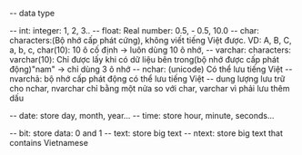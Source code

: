 ﻿-- data type

-- int: integer: 1, 2, 3..
-- float: Real number: 0.5, - 0.5, 10.0
-- char: characters:(Bộ nhớ cấp phát cứng), không viết tiếng Việt được. VD: A, B, C, a, b, c, char(10): 10 ô cố định -> luôn dùng 10 ô nhớ,
-- varchar: characters: varchar(10): Chỉ được lấy khi có dữ liệu bên trong(bộ nhớ được cấp phát động)"nam" -> chỉ dùng 3 ô nhớ
-- nchar: (unicode) Có thể lưu tiếng Việt
-- nvarchả: bộ nhớ cấp phát động có thể lưu tiếng Việt
-- dung lượng lưu trữ cho nchar, nvarchar chỉ bằng một nửa so với char, varchar vì phải lưu thêm dấu


-- date: store day, month, year...
-- time: store hour, minute, seconds...

-- bit: store data: 0 and 1
-- text: store big text
-- ntext: store big text that contains Vietnamese
